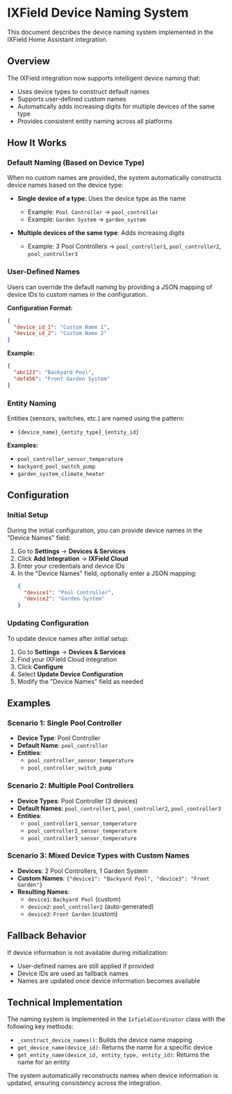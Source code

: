 # IXField Device Naming System

This document describes the device naming system implemented in the IXField Home Assistant integration.

## Overview

The IXField integration now supports intelligent device naming that:
- Uses device types to construct default names
- Supports user-defined custom names
- Automatically adds increasing digits for multiple devices of the same type
- Provides consistent entity naming across all platforms

## How It Works

### Default Naming (Based on Device Type)

When no custom names are provided, the system automatically constructs device names based on the device type:

- **Single device of a type**: Uses the device type as the name
  - Example: `Pool Controller` → `pool_controller`
  - Example: `Garden System` → `garden_system`

- **Multiple devices of the same type**: Adds increasing digits
  - Example: 3 Pool Controllers → `pool_controller1`, `pool_controller2`, `pool_controller3`

### User-Defined Names

Users can override the default naming by providing a JSON mapping of device IDs to custom names in the configuration.

**Configuration Format:**
```json
{
  "device_id_1": "Custom Name 1",
  "device_id_2": "Custom Name 2"
}
```

**Example:**
```json
{
  "abc123": "Backyard Pool",
  "def456": "Front Garden System"
}
```

### Entity Naming

Entities (sensors, switches, etc.) are named using the pattern:
- `{device_name}_{entity_type}_{entity_id}`

**Examples:**
- `pool_controller_sensor_temperature`
- `backyard_pool_switch_pump`
- `garden_system_climate_heater`

## Configuration

### Initial Setup

During the initial configuration, you can provide device names in the "Device Names" field:

1. Go to **Settings** → **Devices & Services**
2. Click **Add Integration** → **IXField Cloud**
3. Enter your credentials and device IDs
4. In the "Device Names" field, optionally enter a JSON mapping:
   ```json
   {
     "device1": "Pool Controller",
     "device2": "Garden System"
   }
   ```

### Updating Configuration

To update device names after initial setup:

1. Go to **Settings** → **Devices & Services**
2. Find your IXField Cloud integration
3. Click **Configure**
4. Select **Update Device Configuration**
5. Modify the "Device Names" field as needed

## Examples

### Scenario 1: Single Pool Controller
- **Device Type**: Pool Controller
- **Default Name**: `pool_controller`
- **Entities**: 
  - `pool_controller_sensor_temperature`
  - `pool_controller_switch_pump`

### Scenario 2: Multiple Pool Controllers
- **Device Types**: Pool Controller (3 devices)
- **Default Names**: `pool_controller1`, `pool_controller2`, `pool_controller3`
- **Entities**:
  - `pool_controller1_sensor_temperature`
  - `pool_controller2_sensor_temperature`
  - `pool_controller3_sensor_temperature`

### Scenario 3: Mixed Device Types with Custom Names
- **Devices**: 2 Pool Controllers, 1 Garden System
- **Custom Names**: `{"device1": "Backyard Pool", "device3": "Front Garden"}`
- **Resulting Names**:
  - `device1`: `Backyard Pool` (custom)
  - `device2`: `pool_controller2` (auto-generated)
  - `device3`: `Front Garden` (custom)

## Fallback Behavior

If device information is not available during initialization:
- User-defined names are still applied if provided
- Device IDs are used as fallback names
- Names are updated once device information becomes available

## Technical Implementation

The naming system is implemented in the `IxfieldCoordinator` class with the following key methods:

- `_construct_device_names()`: Builds the device name mapping
- `get_device_name(device_id)`: Returns the name for a specific device
- `get_entity_name(device_id, entity_type, entity_id)`: Returns the name for an entity

The system automatically reconstructs names when device information is updated, ensuring consistency across the integration. 